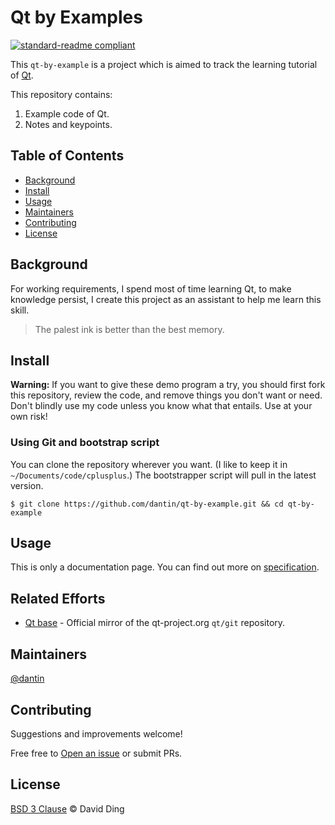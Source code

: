 # Qt by Examples

[![standard-readme compliant](https://img.shields.io/badge/readme%20style-standard-brightgreen.svg?style=flat-square)](https://github.com/RichardLitt/standard-readme)

This `qt-by-example` is a project which is aimed to track the learning tutorial of [Qt](https://doc.qt.io).

This repository contains:

1. Example code of Qt.
2. Notes and keypoints.

## Table of Contents

- [Background](#background)
- [Install](#install)
- [Usage](#usage)
- [Maintainers](#maintainers)
- [Contributing](#contributing)
- [License](#license)

## Background

For working requirements, I spend most of time learning Qt, to make knowledge persist, I create this project as
an assistant to help me learn this skill.

> The palest ink is better than the best memory.

## Install

__Warning:__ If you want to give these demo program a try, you should first fork this repository, review the
code, and remove things you don't want or need. Don't blindly use my code unless you know what that entails.
Use at your own risk!

### Using Git and bootstrap script

You can clone the repository wherever you want. (I like to keep it in `~/Documents/code/cplusplus`.)
The bootstrapper script will pull in the latest version.

    $ git clone https://github.com/dantin/qt-by-example.git && cd qt-by-example

## Usage

This is only a documentation page. You can find out more on [specification](docs/SPEC.md).

## Related Efforts

- [Qt base](https://github.com/qt/qtbase) - Official mirror of the qt-project.org `qt/git` repository.

## Maintainers

[@dantin](https://github.com/dantin)

## Contributing

Suggestions and improvements welcome!

Free free to [Open an issue](https://github.com/dantin/qt-by-example/issues/new) or submit PRs.

## License

[BSD 3 Clause](LICENSE) © David Ding
